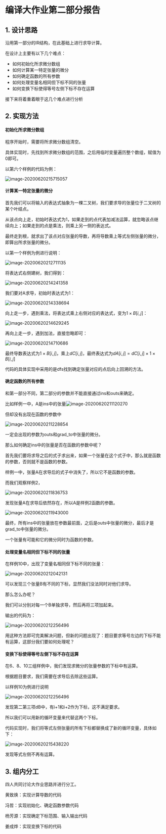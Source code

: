 # 编译大作业第二部分报告

## 1. 设计思路

沿用第一部分的IR结构，在此基础上进行求导计算。

在设计上主要有以下几个难点：

- 如何初始化所求微分数组
- 如何计算某一特定张量的微分
- 如何确定函数的所有参数
- 如何处理变量名相同但下标不同的张量
- 如何变换下标使得等号左侧下标不存在运算

接下来将着重着眼于这几个难点进行分析

## 2. 实现方法

#### 初始化所求微分数组

程序开始时，需要将所求微分数组清空。

具体实现时，先找到所求微分数组的范围，之后用临时变量遍历整个数组，赋值为0即可。

以第六个样例的代码为例：

![image-20200620215715057](C:\Users\hzh\AppData\Roaming\Typora\typora-user-images\image-20200620215715057.png)

#### 计算某一特定张量的微分

首先我们可以将输入的表达式抽象为一棵二叉树，我们要求导的张量位于二叉树的某个叶结点。

从该点向上走，初始时表达式为$1$，如果走到的点代表加减法运算，就忽略该点继续向上；如果走到的点是乘法，则乘上另一侧的表达式。

最终走到根，就求出了该点对应张量的导数，再将导数乘上等式左侧张量的微分，即算出所求张量的微分。

以第一个样例为例进行说明：

![image-20200620212711135](C:\Users\hzh\AppData\Roaming\Typora\typora-user-images\image-20200620212711135.png)

将表达式右侧建树，我们得到：

![image-20200620214241358](C:\Users\hzh\AppData\Roaming\Typora\typora-user-images\image-20200620214241358.png)

我们要对A求导，初始时表达式为1：

![image-20200620214338694](C:\Users\hzh\AppData\Roaming\Typora\typora-user-images\image-20200620214338694.png)

向上走一步，遇到乘法，将表达式乘上右侧对应的表达式，变为$1\times B[i, j]$：

![image-20200620214629245](C:\Users\hzh\AppData\Roaming\Typora\typora-user-images\image-20200620214629245.png)

再向上走一步，遇到加法，直接忽略即可：

![image-20200620214710686](C:\Users\hzh\AppData\Roaming\Typora\typora-user-images\image-20200620214710686.png)

最终导数表达式为$1\times B[i,j]$，乘上$dC[i,j]$，最终表达式为$dA[i,j]=dC[i,j]\times 1\times B[i,j]$

代码的具体实现中采用的是dfs找到确定张量对应的点后向上回溯的方法。

#### 确定函数的所有参数

和第一部分不同，第二部分的参数并不能直接通过ins和outs来确定。

比如样例一中，A是ins中的张量![image-20200620211120270](C:\Users\hzh\AppData\Roaming\Typora\typora-user-images\image-20200620211120270.png)

但却没有出现在函数的参数中

![image-20200620211228854](C:\Users\hzh\AppData\Roaming\Typora\typora-user-images\image-20200620211228854.png)

一定会出现的参数为outs和grad_to中张量的微分。

那么如何确定ins中的张量是否在函数的参数中呢？

首先我们要将求导之后的式子求出来，如果一个张量在这个式子中，那么就是函数的参数，否则就不是函数的参数。

样例一中，张量A在求导后的式子中消失了，所以它不是函数的参数。

而我们观察样例2，

![image-20200620211836753](C:\Users\hzh\AppData\Roaming\Typora\typora-user-images\image-20200620211836753.png)

发现张量A在求导后依然存在，所以A是样例2函数的参数。

![image-20200620211943000](C:\Users\hzh\AppData\Roaming\Typora\typora-user-images\image-20200620211943000.png)

最终，所有ins中的张量放在参数最前面，之后是outs中张量的微分，最后才是grad_to中张量的微分。

一个张量有可能和它的微分同时为函数的参数。

#### 处理变量名相同但下标不同的张量

在样例10中，出现了变量名相同但下标不同的张量：

![image-20200620212042131](C:\Users\hzh\AppData\Roaming\Typora\typora-user-images\image-20200620212042131.png)

可以发现三个张量B有不同的下标，显然我们没法同时对他们求导。

那么怎么办呢？

我们可以分别对每一个B单独求导，然后再将三项加起来。

输出的代码为：

![image-20200620212256496](C:\Users\hzh\AppData\Roaming\Typora\typora-user-images\image-20200620212256496.png)

用这种方法即可完美解决问题，但新的问题出现了：题目要求等号左边的下标不能有运算，这部分我们要如何处理呢？

#### 变换下标使得等号左侧下标不存在运算

在6、8、10三组样例中，我们发现求微分的张量参数的下标中有运算。

根据题目要求，我们需要在求导后去除这些运算。

以样例10为例进行说明

![image-20200620212256496](C:\Users\hzh\AppData\Roaming\Typora\typora-user-images\image-20200620212256496.png)

发现第二第三项dB中，有i+1和i+2作为下标，这不满足要求。

所以我们可以用新的循环变量来代替这两个下标。

代码实现时，我们将等式左侧张量的所有下标都替换成了新的循环变量，具体如下：

![image-20200620215438220](C:\Users\hzh\AppData\Roaming\Typora\typora-user-images\image-20200620215438220.png)

发现等式左侧不再有运算。

## 3. 组内分工

四人共同讨论大作业思路并进行分工。

黄致焕：实现计算导数的代码

冯哲：实现初始化、确定函数参数代码

杨芳源：实现确定下标范围、输入输出代码

姜成烨：实现变换下标的代码